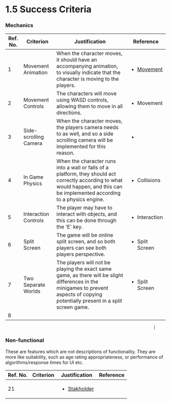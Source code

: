 # 1.5 Success Criteria

### Mechanics&#x20;

| Ref. No. | Criterion             | Justification                                                                                                                                                                        | Reference                                                                                   |
| -------- | --------------------- | ------------------------------------------------------------------------------------------------------------------------------------------------------------------------------------ | ------------------------------------------------------------------------------------------- |
| 1        | Movement Animation    | When the character moves, it should have an accompanying animation, to visually indicate that the character is moving to the players.                                                | <ul><li><a href="1.4a-features-of-the-proposed-solution.md#movement">Movement</a></li></ul> |
| 2        | Movement Controls     | The characters will move using WASD controls, allowing them to move in all directions.                                                                                               | <ul><li>Movement</li></ul>                                                                  |
| 3        | Side-scrolling Camera | When the character moves, the players camera needs to as well, and so a side scrolling camera will be implemented for this reason.                                                   | <ul><li></li></ul>                                                                          |
| 4        | In Game Physics       | When the character runs into a wall or falls of a platform, they should act correctly according to what would happen, and this can be implemented according to a physics engine.     | <ul><li>Collisions</li></ul>                                                                |
| 5        | Interaction Controls  | The player may have to interact with objects, and this can be done through the 'E' key.                                                                                              | <ul><li>Interaction</li></ul>                                                               |
| 6        | Split Screen          | The game will be online split screen, and so both players can see both players perspective.                                                                                          | <ul><li>Split Screen</li></ul>                                                              |
| 7        | Two Separate Worlds   | The players will not be playing the exact same game, as there will be slight differences in the minigames to prevent aspects of copying potentially present in a split screen game.  | <ul><li>Split Screen</li></ul>                                                              |
| 8        |                       |                                                                                                                                                                                      |                                                                                             |

```
                                                                 |
```

### Non-functional

These are features which are not descriptions of functionality. They are more like suitability, such as age rating appropriateness, or performance of algorithms/response times for UI etc.

| Ref. No. | Criterion | Justification                                                  | Reference |
| -------- | --------- | -------------------------------------------------------------- | --------- |
| 21       |           | <ul><li><a href="1.2-stakeholders.md">Stakholder</a></li></ul> |           |
